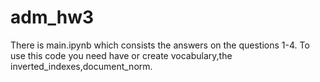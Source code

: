 # adm_hw3
There is main.ipynb which consists the answers on the questions 1-4. To use this code you need have or create vocabulary,the inverted_indexes,document_norm.
